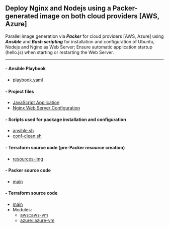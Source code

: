 ## Deploy Nginx and Nodejs using a Packer-generated image on both cloud providers [AWS, Azure]

Parallel image generation via ***Packer*** for cloud providers [AWS, Azure] using ***Ansible*** and ***Bash scripting*** for installation and configuration of Ubuntu, Nodejs and Nginx as Web Server; Ensure automatic application startup (hello.js) when starting or restarting the Web Server.

---
#### - Ansible Playbook
   - [playbook.yaml](ansible/playbook.yaml)

#### - Project files
   - [JavaScript Application](files/hello.js)
   - [Nginx Web Server Configuration](files/nginx.conf)

#### - Scripts used for package installation and configuration
   - [ansible.sh](scripts/ansible.sh)
   - [conf-clean.sh](scripts/conf-clean.sh)

#### - Terraform source code (pre-Packer resource creation)
   - [resources-img](terraform-res/resources-img.tf)

#### - Packer source code
   - [main](packer/main.pkr.hcl)

#### - Terraform source code
   - [main](terraform-vm/main.tf)
   - Modules:
     - [aws::aws-vm](terraform-vm/modules/aws/aws-vm.tf)
     - [azure::azure-vm](terraform-vm/modules/azure/azure-vm.tf)
